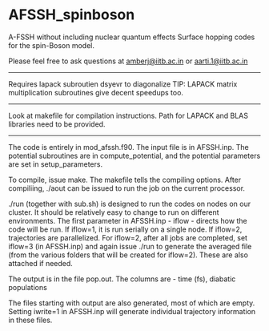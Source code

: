 # AFSSH_spinboson
A-FSSH without including nuclear quantum effects 
Surface hopping codes for the spin-Boson model.

Please feel free to ask questions at amberj@iitb.ac.in or aarti.1@iitb.ac.in

****
Requires lapack subroutien dsyevr to diagonalize
TIP: LAPACK matrix multiplication subroutines give decent speedups too.
****

Look at makefile for compilation instructions.
Path for LAPACK and BLAS libraries need to be provided.

***
The code is entirely in mod_afssh.f90. The input file is in AFSSH.inp.
The potential subroutines are in compute_potential, and the potential parameters are set in setup_parameters.

To compile, issue make. The makefile tells the compiling options.
After compiliing, ./aout can be issued to run the job on the current processor.

./run (together with sub.sh) is designed to run the codes on nodes on our cluster. It should be relatively easy to change to run on different environments. The first parameter in AFSSH.inp - iflow - directs how the code will be run. If iflow=1, it is run serially on a single node.
If iflow=2, trajectories are parallelized. For iflow=2, after all jobs are completed, set iflow=3 (in AFSSH.inp) and again issue ./run to generate the averaged file (from the various folders that will be created for iflow=2). These are also attached if needed.

The output is in the file pop.out. The columns are - time (fs), diabatic populations

The files starting with output are also generated, most of which are empty. Setting iwrite=1 in AFSSH.inp will generate individual trajectory information in these files.
